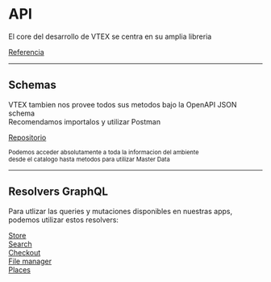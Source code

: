 # API

El core del desarrollo de VTEX se centra en su amplia libreria  

[Referencia](https://developers.vtex.com/reference/get-to-know-vtex-apis)

---

## Schemas

VTEX tambien nos provee todos sus metodos bajo la OpenAPI JSON schema  
Recomendamos importalos y utilizar Postman  

[Repositorio](https://github.com/vtex/openapi-schemas)

<small>Podemos acceder absolutamente a toda la informacion del ambiente  
 desde el catalogo hasta metodos para utilizar Master Data</small>

---

## Resolvers GraphQL

Para utlizar las queries y mutaciones disponibles en nuestras apps, podemos utilizar estos resolvers:   

[Store](https://github.com/vtex-apps/store-graphql)  
[Search](https://github.com/vtex-apps/search-graphql)  
[Checkout](https://github.com/vtex-apps/checkout-graphql)  
[File manager](https://github.com/vtex-apps/file-manager-graphql)  
[Places](https://github.com/vtex-apps/places-graphql)